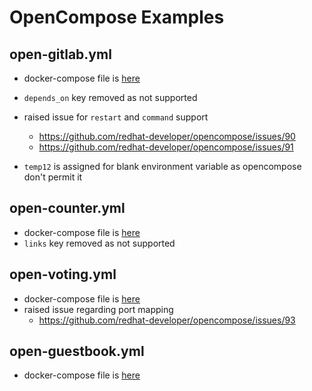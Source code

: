 OpenCompose Examples
====================

open-gitlab.yml
---------------
* docker-compose file is [here](https://github.com/kubernetes-incubator/kompose/blob/master/examples/docker-gitlab.yml)
* `depends_on` key removed as not supported
* raised issue for `restart` and `command` support
    - https://github.com/redhat-developer/opencompose/issues/90
    - https://github.com/redhat-developer/opencompose/issues/91
    
* `temp12` is assigned for blank environment variable as opencompose don't permit it 

open-counter.yml
----------------
* docker-compose file is [here](https://github.com/kubernetes-incubator/kompose/blob/master/examples/docker-compose.yml)
* `links` key removed as not supported

open-voting.yml
---------------

* docker-compose file is [here](https://github.com/kubernetes-incubator/kompose/blob/master/examples/docker-voting.yml)
* raised issue regarding port mapping
    - https://github.com/redhat-developer/opencompose/issues/93

open-guestbook.yml
------------------

* docker-compose file is [here](https://github.com/kubernetes-incubator/kompose/blob/master/examples/docker-guestbook.yml)
